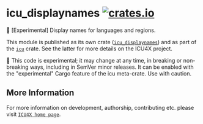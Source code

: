 # icu_displaynames [![crates.io](https://img.shields.io/crates/v/icu_displaynames)](https://crates.io/crates/icu_displaynames)

<!-- cargo-rdme start -->

🚧 \[Experimental\] Display names for languages and regions.

This module is published as its own crate ([`icu_displaynames`](https://docs.rs/icu_displaynames/latest/icu_displaynames/))
and as part of the [`icu`](https://docs.rs/icu/latest/icu/) crate. See the latter for more details on the ICU4X project.

<div class="stab unstable">
🚧 This code is experimental; it may change at any time, in breaking or non-breaking ways,
including in SemVer minor releases. It can be enabled with the "experimental" Cargo feature
of the icu meta-crate. Use with caution.
</div>

[`ICU4X`]: ../icu/index.html

<!-- cargo-rdme end -->

## More Information

For more information on development, authorship, contributing etc. please visit [`ICU4X home page`](https://github.com/unicode-org/icu4x).
